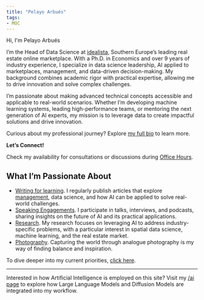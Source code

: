 ```yaml
---
title: "Pelayo Arbués"
tags:
- MOC
---
```


Hi, I'm Pelayo Arbués

I’m the Head of Data Science at [idealista](https://www.idealista.com), Southern Europe’s leading real estate online marketplace. With a Ph.D. in Economics and over 9 years of industry experience, I specialize in data science leadership, AI applied to marketplaces, management, and data-driven decision-making. My background combines academic rigor with practical expertise, allowing me to drive innovation and solve complex challenges. 

I’m passionate about making advanced technical concepts accessible and applicable to real-world scenarios. Whether I’m developing machine learning systems, leading high-performance teams, or mentoring the next generation of AI experts, my mission is to leverage data to create impactful solutions and drive innovation.

Curious about my professional journey? Explore [my full bio](#) to learn more.

**Let’s Connect!**

Check my availability for consultations or discussions during [Office Hours](#).

## What I’m Passionate About

- [Writing for learning](mocs/digital-garden.md). I regularly publish articles that explore [management](mocs/moc-management.md), data science, and how AI can be applied to solve real-world challenges.
- [Speaking Engagements](mocs/moc-public-appearances.md). I participate in talks, interviews, and podcasts, sharing insights on the future of AI and its practical applications.
- [Research](mocs/moc-research.md). My research focuses on leveraging AI to address industry-specific problems, with a particular interest in spatial data science, machine learning, and the real estate market.
- [Photography](photography/index.md). Capturing the world through analogue photography is my way of finding balance and inspiration.

To dive deeper into my current priorities, [click here](mocs/now.md).

---
Interested in how Artificial Intelligence is employed on this site? Visit my [/ai page](mocs/ai.md) to explore how Large Language Models and Diffusion Models are integrated into my workflow.